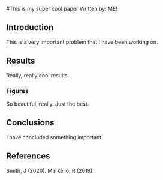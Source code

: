 #This is my super cool paper
Written by: ME!

## Introduction

This is a very important problem that I have been working on.

## Results

Really, really cool results.

### Figures

So beautiful, really. Just the best.

## Conclusions

I have concluded something important.

## References

Smith, J (2020).
Markello, R (2019).
